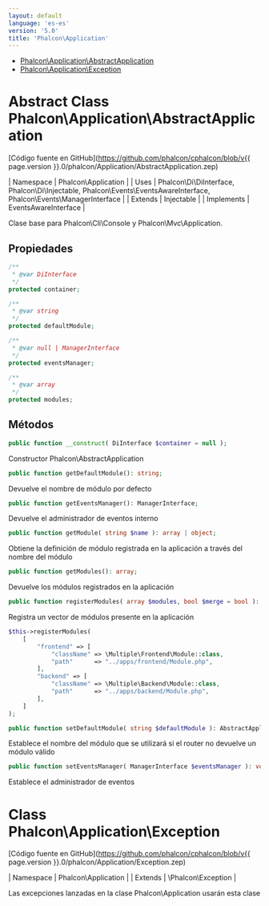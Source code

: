 ```yaml
---
layout: default
language: 'es-es'
version: '5.0'
title: 'Phalcon\Application'
---
```


* [Phalcon\Application\AbstractApplication](#application-abstractapplication)
* [Phalcon\Application\Exception](#application-exception)

<h1 id="application-abstractapplication">Abstract Class Phalcon\Application\AbstractApplication</h1>

[Código fuente en GitHub](https://github.com/phalcon/cphalcon/blob/v{{ page.version }}.0/phalcon/Application/AbstractApplication.zep)

| Namespace | Phalcon\Application | | Uses | Phalcon\Di\DiInterface, Phalcon\Di\Injectable, Phalcon\Events\EventsAwareInterface, Phalcon\Events\ManagerInterface | | Extends | Injectable | | Implements | EventsAwareInterface |

Clase base para Phalcon\Cli\Console y Phalcon\Mvc\Application.


## Propiedades
```php
/**
 * @var DiInterface
 */
protected container;

/**
 * @var string
 */
protected defaultModule;

/**
 * @var null | ManagerInterface
 */
protected eventsManager;

/**
 * @var array
 */
protected modules;

```

## Métodos

```php
public function __construct( DiInterface $container = null );
```
Constructor Phalcon\AbstractApplication


```php
public function getDefaultModule(): string;
```
Devuelve el nombre de módulo por defecto


```php
public function getEventsManager(): ManagerInterface;
```
Devuelve el administrador de eventos interno


```php
public function getModule( string $name ): array | object;
```
Obtiene la definición de módulo registrada en la aplicación a través del nombre del módulo


```php
public function getModules(): array;
```
Devuelve los módulos registrados en la aplicación


```php
public function registerModules( array $modules, bool $merge = bool ): AbstractApplication;
```
Registra un vector de módulos presente en la aplicación

```php
$this->registerModules(
    [
        "frontend" => [
            "className" => \Multiple\Frontend\Module::class,
            "path"      => "../apps/frontend/Module.php",
        ],
        "backend" => [
            "className" => \Multiple\Backend\Module::class,
            "path"      => "../apps/backend/Module.php",
        ],
    ]
);
```


```php
public function setDefaultModule( string $defaultModule ): AbstractApplication;
```
Establece el nombre del módulo que se utilizará si el router no devuelve un módulo válido


```php
public function setEventsManager( ManagerInterface $eventsManager ): void;
```
Establece el administrador de eventos




<h1 id="application-exception">Class Phalcon\Application\Exception</h1>

[Código fuente en GitHub](https://github.com/phalcon/cphalcon/blob/v{{ page.version }}.0/phalcon/Application/Exception.zep)

| Namespace | Phalcon\Application | | Extends | \Phalcon\Exception |

Las excepciones lanzadas en la clase Phalcon\Application usarán esta clase


